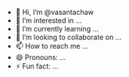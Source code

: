 - 👋 Hi, I’m @vasantachaw
- 👀 I’m interested in ...
- 🌱 I’m currently learning ...
- 💞️ I’m looking to collaborate on ...
- 📫 How to reach me ...
- 😄 Pronouns: ...
- ⚡ Fun fact: ...

<!---
vasantachaw/vasantachaw is a ✨ special ✨ repository because its `README.md` (this file) appears on your GitHub profile.
You can click the Preview link to take a look at your changes.
--->
